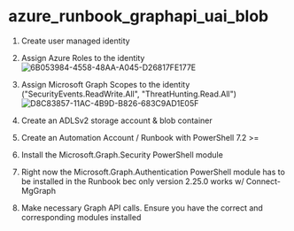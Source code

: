 # azure_runbook_graphapi_uai_blob

1. Create user managed identity
2. Assign Azure Roles to the identity
   ![6B053984-4558-48AA-A045-D26817FE177E](https://github.com/user-attachments/assets/a00cdccc-930a-4a63-80eb-c7698ba7c042)

4. Assign Microsoft Graph Scopes to the identity ("SecurityEvents.ReadWrite.All", "ThreatHunting.Read.All")
   ![D8C83857-11AC-4B9D-B826-683C9AD1E05F](https://github.com/user-attachments/assets/40ced0ab-aca0-4856-8653-bb4c805f70f8)

6. Create an ADLSv2 storage account & blob container </br>
7. Create an Automation Account / Runbook with PowerShell 7.2 >=  </br>
8. Install the Microsoft.Graph.Security PowerShell module </br>
9. Right now the Microsoft.Graph.Authentication PowerShell module has to be installed in the Runbook bec only version 2.25.0 works w/ Connect-MgGraph
10. Make necessary Graph API calls. Ensure you have the correct and corresponding modules installed
